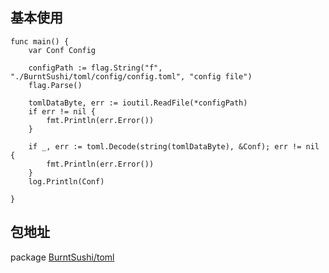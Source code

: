 ## 基本使用

```
func main() {
	var Conf Config

	configPath := flag.String("f", "./BurntSushi/toml/config/config.toml", "config file")
	flag.Parse()

	tomlDataByte, err := ioutil.ReadFile(*configPath)
	if err != nil {
		fmt.Println(err.Error())
	}

	if _, err := toml.Decode(string(tomlDataByte), &Conf); err != nil {
		fmt.Println(err.Error())
	}
	log.Println(Conf)

}
```

## 包地址
package [BurntSushi/toml](https://github.com/BurntSushi/toml)